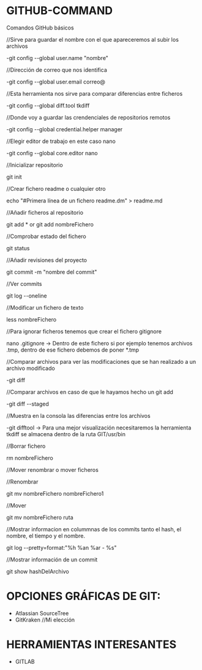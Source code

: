 # GITHUB-COMMAND
Comandos GitHub básicos

//Sirve para guardar el nombre con el que apareceremos al subir los archivos

-git config --global user.name "nombre"      

//Dirección de correo que nos identifica

-git config --global user.email correo@      

//Esta herramienta nos sirve para comparar diferencias entre ficheros

-git config --global diff.tool tkdiff        

//Donde voy a guardar las crendenciales de repositorios remotos

-git config --global credential.helper manager      

//Elegir editor de trabajo en este caso nano

-git config --global core.editor nano        

//Inicializar repositorio

git init 				     

//Crear fichero readme o cualquier otro

echo "#Primera línea de un fichero readme.dm" > readme.md	

//Añadir ficheros al repositorio

git add * or git add nombreFichero

//Comprobar estado del fichero

git status

//Añadir revisiones del proyecto

git commit -m "nombre del commit"

//Ver commits

git log --oneline

//Modificar un fichero de texto

less nombreFichero

//Para ignorar ficheros tenemos que crear el fichero gitignore

nano .gitignore -> Dentro de este fichero si por ejemplo tenemos archivos .tmp, dentro de ese fichero debemos de poner *.tmp

//Comparar archivos para ver las modificaciones que se han realizado a un archivo modificado

-git diff

//Comparar archivos en caso de que le hayamos hecho un git add 

-git diff --staged

//Muestra en la consola las diferencias entre los archivos

-git difftool  -> Para una mejor visualización necesitaremos la herramienta tkdiff  se almacena dentro de la ruta GIT/usr/bin

//Borrar fichero

rm nombreFichero

//Mover renombrar o mover ficheros

//Renombrar

git mv nombreFichero nombreFichero1

//Mover

git mv nombreFichero ruta

//Mostrar informacion en colummnas de los commits tanto el hash, el nombre, el tiempo y el nombre.

git log --pretty=format:"%h %an %ar - %s"

//Mostrar información de un commit

git show hashDelArchivo

# OPCIONES GRÁFICAS DE GIT:
- Atlassian SourceTree
- GitKraken																	//Mi elección
	 	 	 	 	 
					 
# HERRAMIENTAS INTERESANTES 
- GITLAB

